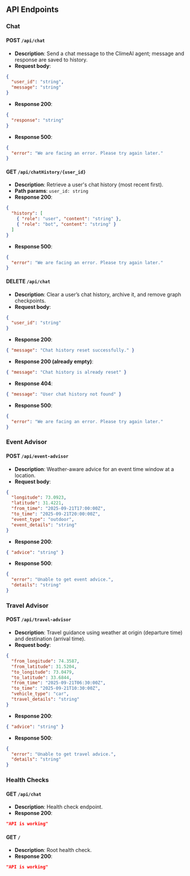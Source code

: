 ## API Endpoints

### Chat

#### POST `/api/chat`
- **Description**: Send a chat message to the ClimeAI agent; message and response are saved to history.
- **Request body**:
```json
{
  "user_id": "string",
  "message": "string"
}
```
- **Response 200**:
```json
{
  "response": "string"
}
```
- **Response 500**:
```json
{
  "error": "We are facing an error. Please try again later."
}
```

#### GET `/api/chatHistory/{user_id}`
- **Description**: Retrieve a user's chat history (most recent first).
- **Path params**: `user_id: string`
- **Response 200**:
```json
{
  "history": [
    { "role": "user", "content": "string" },
    { "role": "bot", "content": "string" }
  ]
}
```
- **Response 500**:
```json
{
  "error": "We are facing an error. Please try again later."
}
```

#### DELETE `/api/chat`
- **Description**: Clear a user’s chat history, archive it, and remove graph checkpoints.
- **Request body**:
```json
{
  "user_id": "string"
}
```
- **Response 200**:
```json
{ "message": "Chat history reset successfully." }
```
- **Response 200 (already empty)**:
```json
{ "message": "Chat history is already reset" }
```
- **Response 404**:
```json
{ "message": "User chat history not found" }
```
- **Response 500**:
```json
{
  "error": "We are facing an error. Please try again later."
}
```

### Event Advisor

#### POST `/api/event-advisor`
- **Description**: Weather-aware advice for an event time window at a location.
- **Request body**:
```json
{
  "longitude": 73.0923,
  "latitude": 31.4221,
  "from_time": "2025-09-21T17:00:00Z",
  "to_time": "2025-09-21T20:00:00Z",
  "event_type": "outdoor",
  "event_details": "string"
}
```
- **Response 200**:
```json
{ "advice": "string" }
```
- **Response 500**:
```json
{
  "error": "Unable to get event advice.",
  "details": "string"
}
```

### Travel Advisor

#### POST `/api/travel-advisor`
- **Description**: Travel guidance using weather at origin (departure time) and destination (arrival time).
- **Request body**:
```json
{
  "from_longitude": 74.3587,
  "from_latitude": 31.5204,
  "to_longitude": 73.0479,
  "to_latitude": 33.6844,
  "from_time": "2025-09-21T06:30:00Z",
  "to_time": "2025-09-21T10:30:00Z",
  "vehicle_type": "car",
  "travel_details": "string"
}
```
- **Response 200**:
```json
{ "advice": "string" }
```
- **Response 500**:
```json
{
  "error": "Unable to get travel advice.",
  "details": "string"
}
```

### Health Checks

#### GET `/api/chat`
- **Description**: Health check endpoint.
- **Response 200**:
```json
"API is working"
```

#### GET `/`
- **Description**: Root health check.
- **Response 200**:
```json
"API is working"
```
